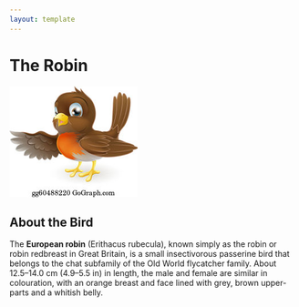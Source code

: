 ```yaml
---
layout: template
---
```


# The Robin
![Flying Bird](robin.jpg)

## About the Bird

The **European robin** (Erithacus rubecula), known simply as the robin or robin redbreast in Great Britain, is a small insectivorous passerine bird that belongs to the chat subfamily of the Old World flycatcher family. About 12.5–14.0 cm (4.9–5.5 in) in length, the male and female are similar in colouration, with an orange breast and face lined with grey, brown upper-parts and a whitish belly. 
